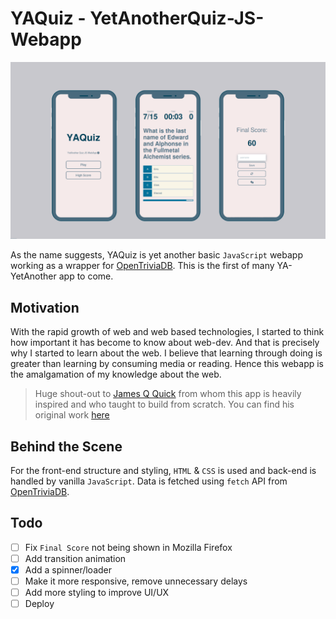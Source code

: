 # YAQuiz - YetAnotherQuiz-JS-Webapp 
![YaQuiz-Banner](screenshots/screenshot-04.png)

As the name suggests, YAQuiz is yet another basic `JavaScript` webapp working as a wrapper for [OpenTriviaDB](https://opentdb.com/). This is the first of many YA-YetAnother app to come. 

## Motivation 
With the rapid growth of web and web based technologies, I started to think how important it has become to know about web-dev. And that is precisely why I started to learn about the web. I believe that learning through doing is greater than learning by consuming media or reading. Hence this webapp is the amalgamation of my knowledge about the web.
> Huge shout-out to [James Q Quick](https://github.com/jamesqquick) from whom this app is heavily inspired and who taught to build from scratch. You can find his original work [here](https://github.com/jamesqquick/Build-A-Quiz-App-With-HTML-CSS-and-JavaScript)

## Behind the Scene
For the front-end structure and styling, `HTML` & `CSS` is used and back-end is handled by vanilla `JavaScript`. Data is fetched using `fetch` API from [OpenTriviaDB](https://opentdb.com/). 

## Todo
- [ ] Fix `Final Score` not being shown in Mozilla Firefox
- [ ] Add transition animation
- [x] Add a spinner/loader
- [ ] Make it more responsive, remove unnecessary delays
- [ ] Add more styling to improve UI/UX
- [ ] Deploy